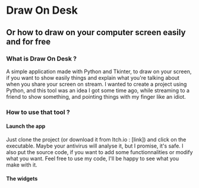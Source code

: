 # Draw On Desk
## Or how to draw on your computer screen easily and for free

### What is Draw On Desk ?

  A simple application made with Python and Tkinter, to draw on your screen, if you want to show easily 
things and explain what you're talking about when you share your screen on stream.
  I wanted to create a project using Python, and this tool was an idea I got some time ago, while 
streaming to a friend to show something, and pointing things with my finger like an idiot.

### How to use that tool ? 
#### Launch the app

  Just clone the project (or download it from Itch.io : [link]) and click on the executable.
Maybe your antivirus will analyse it, but I promise, it's safe. I also put the source code, if
you want to add some functionnalities or modify what you want. Feel free to use my code, I'll be happy 
to see what you make with it.

#### The widgets




